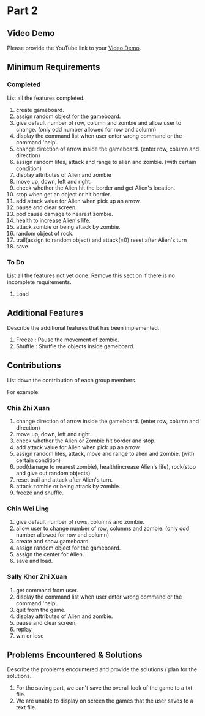 # Part 2

## Video Demo

Please provide the YouTube link to your [Video Demo](https://youtube.com).

## Minimum Requirements

### Completed

List all the features completed.

1. create gameboard.
2. assign random object for the gameboard.
3. give default number of row, column and zombie and allow user to change. (only odd number allowed for row and column) 
4. display the command list when user enter wrong command or the command 'help'.
5. change direction of arrow inside the gameboard. (enter row, column and direction)
6. assign random lifes, attack and range to alien and zombie. (with certain condition)
7. display attributes of Alien and zombie
8. move up, down, left and right.
9. check whether the Alien hit the border and get Alien's location.
10. stop when get an object or hit border.
11. add attack value for Alien when pick up an arrow.
12. pause and clear screen.
13. pod cause damage to nearest zombie.
14. health to increase Alien's life.
15. attack zombie or being attack by zombie.
16. random object of rock.
17. trail(assign to random object) and attack(=0) reset after Alien's turn
17. save.

### To Do

List all the features not yet done. Remove this section if there is no incomplete requirements.

1. Load

## Additional Features

Describe the additional features that has been implemented.
1. Freeze : Pause the movement of zombie.
2. Shuffle : Shuffle the objects inside gameboard.

## Contributions

List down the contribution of each group members.

For example:

### Chia Zhi Xuan

1. change direction of arrow inside the gameboard. (enter row, column and direction)
2. move up, down, left and right.
3. check whether the Alien or Zombie hit border and stop.
4. add attack value for Alien when pick up an arrow.
5. assign random lifes, attack, move and range to alien and zombie. (with certain condition)
6. pod(damage to nearest zombie), health(increase Alien's life), rock(stop and give out random objects)
7. reset trail and attack after Alien's turn.
8. attack zombie or being attack by zombie.
9. freeze and shuffle.


### Chin Wei Ling

1. give default number of rows, columns and zombie.
2. allow user to change number of row, columns and zombie. (only odd number allowed for row and column) 
3. create and show gameboard.
4. assign random object for the gameboard.
5. assign the center for Alien.
6. save and load.

### Sally Khor Zhi Xuan

1. get command from user.
2. display the command list when user enter wrong command or the command 'help'.
3. quit from the game.
4. display attributes of Alien and zombie.
5. pause and clear screen.
6. replay
7. win or lose

## Problems Encountered & Solutions

Describe the problems encountered and provide the solutions / plan for the solutions.

1. For the saving part, we can't save the overall look of the game to a txt file.
2. We are unable to display on screen the games that the user saves to a text file.
